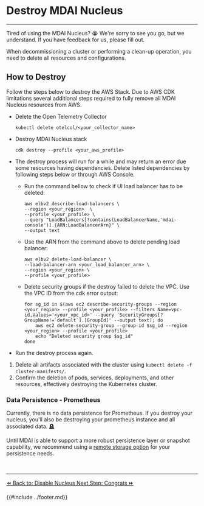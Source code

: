 # Destroy MDAI Nucleus

----

Tired of using the MDAI Nucleus? 😭 We're sorry to see you go, but we understand. If you have feedback for us, please fill out.

When decommissioning a cluster or performing a clean-up operation, you need to delete all resources and configurations.

## How to Destroy


Follow the steps below to destroy the AWS Stack.
Due to AWS CDK limitations several additional steps required to fully remove all MDAI Nucleus resources from AWS.

- Delete the Open Telemetry Collector
  ```shell
  kubectl delete otelcol/<your_collector_name>
  ```
- Destroy MDAI Nucleus stack
  ```shell
  cdk destroy --profile <your_aws_profile>
  ```
- The destroy process will run for a while and may return an error due some resources having dependencies.
Delete listed dependencies by following steps below or through AWS Console.

    - Run the command bellow to check if UI load balancer has to be deleted:
        ```shell
        aws elbv2 describe-load-balancers \
        --region <your_region>  \
        --profile <your_profile> \
        --query "LoadBalancers[?contains(LoadBalancerName,'mdai-console')].{ARN:LoadBalancerArn}" \
        --output text
        ```
    - Use the ARN from the command above to delete pending load balancer:
        ```shell
        aws elbv2 delete-load-balancer \
        --load-balancer-arn <your_load_balancer_arn> \
        --region <your_region> \
        --profile <your_profile>
        ```
    - Delete security groups if the destroy failed to delete the VPC. Use the VPC ID from the cdk error output:
        ```shell
        for sg_id in $(aws ec2 describe-security-groups --region <your_region> --profile <your_profile> --filters Name=vpc-id,Values='<your_vpc_id>' --query 'SecurityGroups[?GroupName!=`default`].[GroupId]' --output text); do
            aws ec2 delete-security-group --group-id $sg_id --region <your_region> --profile <your_profile>
            echo "Deleted security group $sg_id"
        done
        ```
- Run the destroy process again.


1. Delete all artifacts associated with the cluster using `kubectl delete -f cluster-manifests/`.
2. Confirm the deletion of pods, services, deployments, and other resources, effectively destroying the Kubernetes cluster.


### Data Persistence - Prometheus

<div class="warning">
  <p>
    Currently, there is no data persistence for Prometheus. If you destroy your nucleus, you'll also be destroying your prometheus instance and all associated data. 🪦
  </p>
  <p>
    Until MDAI is able to support a more robust persistence layer or snapshot capability, we recommend using a <a href="https://prometheus.io/docs/prometheus/latest/storage/#remote-storage-integrations" target="_blank">remote storage option</a> for your persistence needs.
  </p>
</div>

<br />

----
<span class="left"><a href="./disable-nucleus.md">⏪ Back to: Disable Nucleus </a></span>
<span class="right"><a href="../../congrats.md">Next Step: Congrats  ⏩</a></span>


{{#include ../footer.md}}